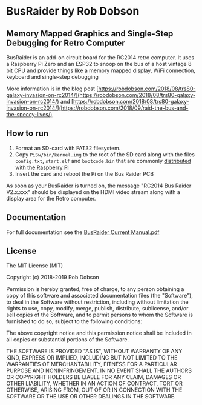 # BusRaider by Rob Dobson
## Memory Mapped Graphics and Single-Step Debugging for Retro Computer

BusRaider is an add-on circuit board for the RC2014 retro computer.
It uses a Raspberry Pi Zero and an ESP32 to snoop on the bus of a 
host vintage 8 bit CPU and provide things like a memory mapped display,
WiFi connection, keyboard and single-step debugging

More information is in the blog post [https://robdobson.com/2018/08/trs80-galaxy-invasion-on-rc2014/](https://robdobson.com/2018/08/trs80-galaxy-invasion-on-rc2014/)
and [https://robdobson.com/2018/08/trs80-galaxy-invasion-on-rc2014/](https://robdobson.com/2018/09/raid-the-bus-and-the-speccy-lives/)

## How to run

1. Format an SD-card with FAT32 filesystem.
2. Copy ```PiSw/bin/kernel.img``` to the root of the SD card along with the files
   ```config.txt```, ```start.elf``` and ```bootcode.bin``` that are commonly [distributed with
the Raspberry Pi](https://github.com/raspberrypi/firmware/tree/master/boot)
3. Insert the card and reboot the Pi on the Bus Raider PCB

As soon as your BusRaider is turned on, the message "RC2014 Bus Raider V2.x.xxx" should be
displayed on the HDMI video stream along with a display area for the Retro computer.

## Documentation

For full documentation see the [BusRaider Current Manual.pdf](https://github.com/robdobsn/PiBusRaider/blob/master/Docs/BusRaider%20Current%20Manual.pdf)

## License

The MIT License (MIT)

Copyright (c) 2018-2019 Rob Dobson

Permission is hereby granted, free of charge, to any person obtaining a copy
of this software and associated documentation files (the "Software"), to deal
in the Software without restriction, including without limitation the rights
to use, copy, modify, merge, publish, distribute, sublicense, and/or sell
copies of the Software, and to permit persons to whom the Software is
furnished to do so, subject to the following conditions:

The above copyright notice and this permission notice shall be included in
all copies or substantial portions of the Software.

THE SOFTWARE IS PROVIDED "AS IS", WITHOUT WARRANTY OF ANY KIND, EXPRESS OR
IMPLIED, INCLUDING BUT NOT LIMITED TO THE WARRANTIES OF MERCHANTABILITY,
FITNESS FOR A PARTICULAR PURPOSE AND NONINFRINGEMENT. IN NO EVENT SHALL THE
AUTHORS OR COPYRIGHT HOLDERS BE LIABLE FOR ANY CLAIM, DAMAGES OR OTHER
LIABILITY, WHETHER IN AN ACTION OF CONTRACT, TORT OR OTHERWISE, ARISING FROM,
OUT OF OR IN CONNECTION WITH THE SOFTWARE OR THE USE OR OTHER DEALINGS IN
THE SOFTWARE.

